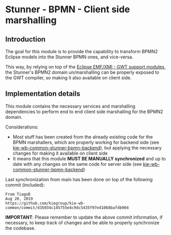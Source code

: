 Stunner - BPMN - Client side marshalling
========================================

Introduction
------------
The goal for this module is to provide the capability to transform BPMN2 Eclipse models into the Stunner BPMN ones, and vice-versa. 

This way, by relying on top of the [Eclipse EMF/XMI - GWT support modules](../kie-wb-common-stunner-bpmn-emf), the Stunner's BPMN2 domain un/marshalling can be properly exposed to the GWT compiler, so making it also available on client side.  


Implementation details
----------------------

This module contains the necessary services and marshalling dependencies to perform end to end client side marshalling for the BPMN2 domain.

Considerations:
* Most stuff has been created from the already existing code for the BPMN marshallers, which are properly working for backend side (see [kie-wb-common-stunner-bpmn-backend](https://github.com/kiegroup/kie-wb-common/tree/main/kie-wb-common-stunner/kie-wb-common-stunner-bpmn-backend)), but applying the necessary changes for making it available on client side
* It means that this module **MUST BE MANUALLY synchronized** and up to date with any changes on the same code for server side (see [kie-wb-common-stunner-bpmn-backend](https://github.com/kiegroup/kie-wb-common/tree/main/kie-wb-common-stunner/kie-wb-common-stunner-bpmn-backend))


Last synchronization from main has been done on top of the following commit (included):

    From TiagoD
    Aug 20, 2019
    https://github.com/kiegroup/kie-wb-common/commit/d35034c145755e4c9dc5435f97e41068bafdb904

**IMPORTANT**: Please remember to update the above commit information, if necessary, to keep track of changes and be able to properly synchronize the codebase. 